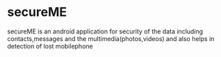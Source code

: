# secureME
secureME is an android application for security of the data including contacts,messages and the multimedia(photos,videos) and also helps in detection of lost mobilephone
